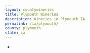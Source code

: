 ```yaml
---
layout: countywineries
title: Plymouth Wineries
description: Wineries in Plymouth IA
permalink: /ia/plymouth/
county: plymouth
state: ia
---
```

-

